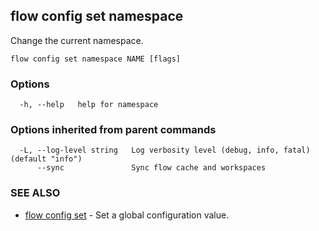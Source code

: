 ## flow config set namespace

Change the current namespace.

```
flow config set namespace NAME [flags]
```

### Options

```
  -h, --help   help for namespace
```

### Options inherited from parent commands

```
  -L, --log-level string   Log verbosity level (debug, info, fatal) (default "info")
      --sync               Sync flow cache and workspaces
```

### SEE ALSO

* [flow config set](flow_config_set.md)	 - Set a global configuration value.

